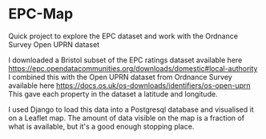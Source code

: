 # EPC-Map
Quick project to explore the EPC dataset and work with the Ordnance Survey Open UPRN dataset

I downloaded a Bristol subset of the EPC ratings dataset available here https://epc.opendatacommunities.org/downloads/domestic#local-authority
I combined this with the Open UPRN dataset from Ordnance Survey available here https://docs.os.uk/os-downloads/identifiers/os-open-uprn
This gave each property in the dataset a latitude and longitude.

I used Django to load this data into a Postgresql database and visualised it on a Leaflet map.
The amount of data visible on the map is a fraction of what is available, but it's a good enough stopping place.
